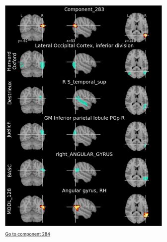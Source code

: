 


![283](preliminary/283.jpg "Component 283")

[Go to component 284](https://parietal-inria.github.io/MODL_atlas/512/284 "Component 284")